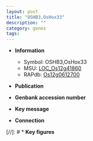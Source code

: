 ```yaml
---
layout: post
title: "OSHB3,OsHox33"
description: ""
category: genes
tags: 
---
```


* **Information**  
    + Symbol: OSHB3,OsHox33  
    + MSU: [LOC_Os12g41860](http://rice.uga.edu/cgi-bin/ORF_infopage.cgi?orf=LOC_Os12g41860)  
    + RAPdb: [Os12g0612700](http://rapdb.dna.affrc.go.jp/viewer/gbrowse_details/irgsp1?name=Os12g0612700)  

* **Publication**  

* **Genbank accession number**  

* **Key message**  

* **Connection**  

[//]: # * **Key figures**  


